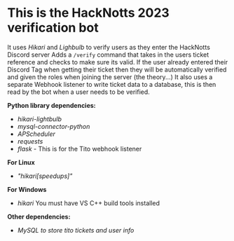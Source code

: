# This is the HackNotts 2023 verification bot
It uses *Hikari* and *Lighbulb* to verify users as they enter the HackNotts Discord server
Adds a `/verify` command that takes in the users ticket reference and checks to make sure its valid.
If the user already entered their Discord Tag when getting their ticket then they will be automatically verified and given the roles when joining the server (the theory...) It also uses a separate Webhook listener to write ticket data to a database, this is then read by the bot when a user needs to be verified.

**Python library dependencies:**
* *hikari-lightbulb*
* *mysql-connector-python*
* *APScheduler*
* *requests*
* *flask* - This is for the Tito webhook listener

**For Linux**
* *"hikari[speedups]"*

**For Windows**
* *hikari*
You must have VS C++ build tools installed

**Other dependencies:**
* *MySQL to store tito tickets and user info*
